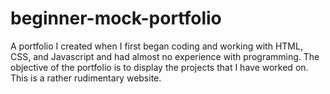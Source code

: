 # beginner-mock-portfolio
A portfolio I created when I first began coding and working with HTML, CSS, and Javascript and had almost no experience with programming. The objective of the portfolio is to display the projects that I have worked on. This is a rather rudimentary website. 

